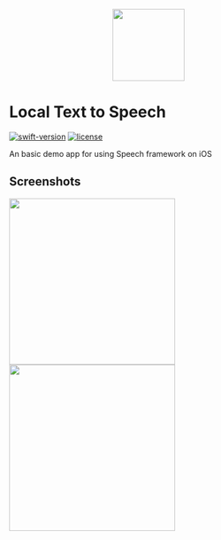 <p align="center">
  <img src="https://github.com/user-attachments/assets/28ceb8d8-bf0b-4a20-aca5-c1a972da9585" height=130>
</p>


# Local Text to Speech
[![swift-version](https://img.shields.io/badge/swift-5-orange.svg)](https://github.com/apple/swift)
[![license](https://img.shields.io/badge/license-MIT-brightgreen.svg)](LICENSE)

An basic demo app for using Speech framework on iOS



## Screenshots

<img src="https://github.com/user-attachments/assets/8fc23e47-e1ab-4c26-ad49-ab0d4fb43b56" height="300">
<img src="https://github.com/user-attachments/assets/0aa62e7c-9a6a-4d80-bfbb-9ec9a072e9d1" height="300">
